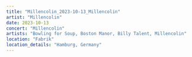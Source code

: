 ```yaml
---
title: "Millencolin_2023-10-13_Millencolin"
artist: "Millencolin"
date: 2023-10-13
concert: "Millencolin"
artists: "Bowling for Soup, Boston Manor, Billy Talent, Millencolin"
location: "Fabrik"
location_details: "Hamburg, Germany"
---
```

